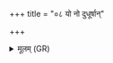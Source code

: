 +++
title = "०८ यो नो दुधूर्षान्"

+++
<details><summary>मूलम् (GR)</summary>

यो नो दुधूर्षान् मनसा  
यश् च पापेन नोभ्यमात् ।  
आकूतिं तस्य देवा  
हृदश् चित्तानि वि ष्यत ॥
</details>